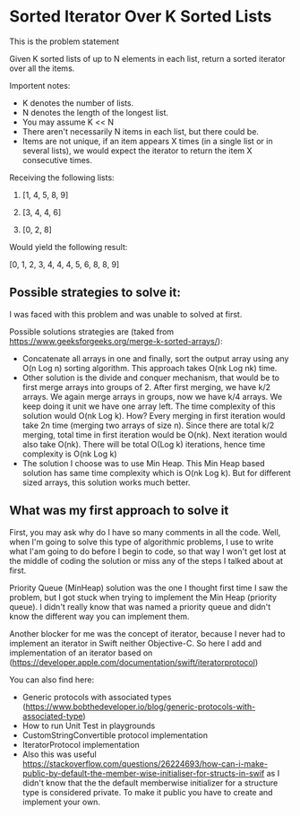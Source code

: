 # Sorted Iterator Over K Sorted Lists

This is the problem statement

Given K sorted lists of up to N elements in each list, return a sorted iterator over all the items.

Importent notes:

- K denotes the number of lists.
- N denotes the length of the longest list.
- You may assume K << N
- There aren't necessarily N items in each list, but there could be.
- Items are not unique, if an item appears X times (in a single list or in several lists), we would expect the iterator to return the item X consecutive times.

Receiving the following lists:

1. [1, 4, 5, 8, 9]

2. [3, 4, 4, 6]

3. [0, 2, 8]

Would yield the following result:

[0, 1, 2, 3, 4, 4, 4, 5, 6, 8, 8, 9]

## Possible strategies to solve it:

I was faced with this problem and was unable to solved at first.

Possible solutions strategies are (taked from https://www.geeksforgeeks.org/merge-k-sorted-arrays/):

- Concatenate all arrays in one and finally, sort the output array using any O(n Log n) sorting algorithm. This approach takes O(nk Log nk) time. 
- Other solution is the divide and conquer mechanism, that would be to first merge arrays into groups of 2. After first merging, we have k/2 arrays. We again merge arrays in groups, now we have k/4 arrays. We keep doing it unit we have one array left. The time complexity of this solution would O(nk Log k). How? Every merging in first iteration would take 2n time (merging two arrays of size n). Since there are total k/2 merging, total time in first iteration would be O(nk). Next iteration would also take O(nk). There will be total O(Log k) iterations, hence time complexity is O(nk Log k)
- The solution I choose was to use Min Heap. This Min Heap based solution has same time complexity which is O(nk Log k). But for different sized arrays, this solution works much better. 

## What was my first approach to solve it

First, you may ask why do I have so many comments in all the code. Well, when I'm going to solve this type of algorithmic problems, I use to write what I'am going to do before I begin to code, so that way I won't get lost at the middle of coding the solution or miss any of the steps I talked about at first.

Priority Queue (MinHeap) solution was the one I thought first time I saw the problem, but I got stuck when trying to implement the Min Heap (priority queue). I didn't really know that was named a priority queue and didn't know the different way you can implement them. 

Another blocker for me was the concept of iterator, because I never had to implement an iterator in Swift neither Objective-C. So here I add and implementation of an iterator based on (https://developer.apple.com/documentation/swift/iteratorprotocol)

You can also find here:

* Generic protocols with associated types (https://www.bobthedeveloper.io/blog/generic-protocols-with-associated-type)
* How to run Unit Test in playgrounds
* CustomStringConvertible protocol implementation
* IteratorProtocol implementation
* Also this was useful https://stackoverflow.com/questions/26224693/how-can-i-make-public-by-default-the-member-wise-initialiser-for-structs-in-swif as I didn't know that the the default memberwise initializer for a structure type is considered private. To make it public you have to create and implement your own.
